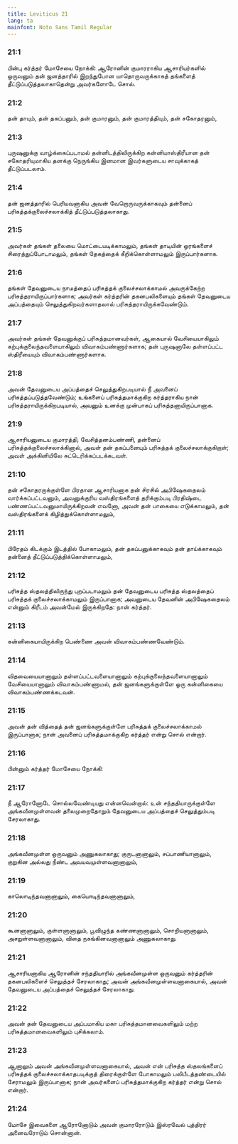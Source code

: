 ```yaml
---
title: Leviticus 21
lang: ta
mainfont: Noto Sans Tamil Regular
---
```


###  21:1

பின்பு கர்த்தர் மோசேயை நோக்கி: ஆரோனின் குமாரராகிய ஆசாரியர்களில் ஒருவனும் தன் ஜனத்தாரில் இறந்துபோன யாதொருவருக்காகத் தங்களைத் தீட்டுப்படுத்தலாகாதென்று அவர்களோடே சொல்.

###  21:2

தன் தாயும், தன் தகப்பனும், தன் குமாரனும், தன் குமாரத்தியும், தன் சகோதரனும்,

###  21:3

புருஷனுக்கு வாழ்க்கைப்படாமல் தன்னிடத்திலிருக்கிற கன்னியாஸ்திரீயான தன் சகோதரியுமாகிய தனக்கு நெருங்கிய இனமான இவர்களுடைய சாவுக்காகத் தீட்டுப்படலாம்.

###  21:4

தன் ஜனத்தாரில் பெரியவனாகிய அவன் வேறொருவருக்காகவும் தன்னைப் பரிசுத்தக்குலைச்சலாக்கித் தீட்டுப்படுத்தலாகாது.

###  21:5

அவர்கள் தங்கள் தலையை மொட்டையடிக்காமலும், தங்கள் தாடியின் ஓரங்களைச் சிரைத்துப்போடாமலும், தங்கள் தேகத்தைக் கீறிக்கொள்ளாமலும் இருப்பார்களாக.

###  21:6

தங்கள் தேவனுடைய நாமத்தைப் பரிசுத்தக் குலைச்சலாக்காமல் அவருக்கேற்ற பரிசுத்தராயிருப்பார்களாக; அவர்கள் கர்த்தரின் தகனபலிகளையும் தங்கள் தேவனுடைய அப்பத்தையும் செலுத்துகிறவர்களாதலால் பரிசுத்தராயிருக்கவேண்டும்.

###  21:7

அவர்கள் தங்கள் தேவனுக்குப் பரிசுத்தமானவர்கள், ஆகையால் வேசியையாகிலும் கற்புக்குலைந்தவளையாகிலும் விவாகம்பண்ணார்களாக; தன் புருஷனாலே தள்ளப்பட்ட ஸ்திரீயையும் விவாகம்பண்ணார்களாக.

###  21:8

அவன் தேவனுடைய அப்பத்தைச் செலுத்துகிறபடியால் நீ அவனைப் பரிசுத்தப்படுத்தவேண்டும்; உங்களைப் பரிசுத்தமாக்குகிற கர்த்தராகிய நான் பரிசுத்தராயிருக்கிறபடியால், அவனும் உனக்கு முன்பாகப் பரிசுத்தனாயிருப்பானாக.

###  21:9

ஆசாரியனுடைய குமாரத்தி, வேசித்தனம்பண்ணி, தன்னைப் பரிசுத்தக்குலைச்சலாக்கினால், அவள் தன் தகப்பனையும் பரிசுத்தக் குலைச்சலாக்குகிறாள்; அவள் அக்கினியிலே சுட்டெரிக்கப்படக்கடவள்.

###  21:10

தன் சகோதரருக்குள்ளே பிரதான ஆசாரியனாக தன் சிரசில் அபிஷேகதைலம் வார்க்கப்பட்டவனும், அவனுக்குரிய வஸ்திரங்களைத் தரிக்கும்படி பிரதிஷ்டை பண்ணப்பட்டவனுமாயிருக்கிறவன் எவனோ, அவன் தன் பாகையை எடுக்காமலும், தன் வஸ்திரங்களைக் கிழித்துக்கொள்ளாமலும்,

###  21:11

பிரேதம் கிடக்கும் இடத்தில் போகாமலும், தன் தகப்பனுக்காகவும் தன் தாய்க்காகவும் தன்னைத் தீட்டுப்படுத்திக்கொள்ளாமலும்,

###  21:12

பரிசுத்த ஸ்தலத்திலிருந்து புறப்படாமலும் தன் தேவனுடைய பரிசுத்த ஸ்தலத்தைப் பரிசுத்தக் குலைச்சலாக்காமலும் இருப்பானாக; அவனுடைய தேவனின் அபிஷேகதைலம் என்னும் கிரீடம் அவன்மேல் இருக்கிறதே: நான் கர்த்தர்.

###  21:13

கன்னிகையாயிருக்கிற பெண்ணை அவன் விவாகம்பண்ணவேண்டும்.

###  21:14

விதவையையானாலும் தள்ளப்பட்டவளையானாலும் கற்புக்குலைந்தவளையானாலும் வேசியையானாலும் விவாகம்பண்ணாமல், தன் ஜனங்களுக்குள்ளே ஒரு கன்னிகையை விவாகம்பண்ணக்கடவன்.

###  21:15

அவன் தன் வித்தைத் தன் ஜனங்களுக்குள்ளே பரிசுத்தக் குலைச்சலாக்காமல் இருப்பானாக; நான் அவனைப் பரிசுத்தமாக்குகிற கர்த்தர் என்று சொல் என்றார்.

###  21:16

பின்னும் கர்த்தர் மோசேயை நோக்கி:

###  21:17

நீ ஆரோனோடே சொல்லவேண்டியது என்னவென்றால்: உன் சந்ததியாருக்குள்ளே அங்கவீனமுள்ளவன் தலைமுறைதோறும் தேவனுடைய அப்பத்தைச் செலுத்தும்படி சேரலாகாது.

###  21:18

அங்கவீனமுள்ள ஒருவனும் அணுகலாகாது; குருடனானாலும், சப்பாணியானாலும், குறுகின அல்லது நீண்ட அவயவமுள்ளவனானாலும்,

###  21:19

காலொடிந்தவனானாலும், கையொடிந்தவனானாலும்,

###  21:20

கூனனானாலும், குள்ளனானாலும், பூவிழுந்த கண்ணனானாலும், சொறியனானாலும், அசறுள்ளவனானாலும், விதை நசுங்கினவனானாலும் அணுகலாகாது.

###  21:21

ஆசாரியனாகிய ஆரோனின் சந்ததியாரில் அங்கவீனமுள்ள ஒருவனும் கர்த்தரின் தகனபலிகளைச் செலுத்தச் சேரலாகாது; அவன் அங்கவீனமுள்ளவனாகையால், அவன் தேவனுடைய அப்பத்தைச் செலுத்தச் சேரலாகாது.

###  21:22

அவன் தன் தேவனுடைய அப்பமாகிய மகா பரிசுத்தமானவைகளிலும் மற்ற பரிசுத்தமானவைகளிலும் புசிக்கலாம்.

###  21:23

ஆனாலும் அவன் அங்கவீனமுள்ளவனாகையால், அவன் என் பரிசுத்த ஸ்தலங்களைப் பரிசுத்தக் குலைச்சலாக்காதபடிக்குத் திரைக்குள்ளே போகாமலும் பலிபீடத்தண்டையில் சேராமலும் இருப்பானாக; நான் அவர்களைப் பரிசுத்தமாக்குகிற கர்த்தர் என்று சொல் என்றார்.

###  21:24

மோசே இவைகளை ஆரோனோடும் அவன் குமாரரோடும் இஸ்ரவேல் புத்திரர் அனைவரோடும் சொன்னான்.

